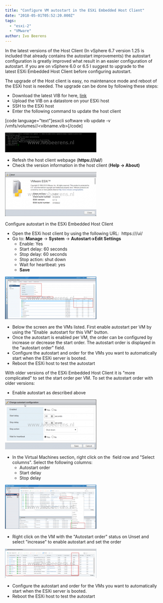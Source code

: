 ```yaml
---
title: "Configure VM autostart in the ESXi Embedded Host Client"
date: "2018-05-01T05:52:20.000Z"
tags: 
  - "esxi-2"
  - "VMware"
author: Ivo Beerens
---
```


In the latest versions of the Host Client (In vSphere 6.7 version 1.25 is included that already contains the autostart improvements) the autostart configuration is greatly improved what result in an easier configuration of autostart. if you are on vSphere 6.0 or 6.5 I suggest to upgrade to the latest ESXi Embedded Host Client before configuring autostart.

The upgrade of the Host client is easy, no maintenance mode and reboot of the ESXi host is needed. The upgrade can be done by following these steps:

- Download the latest VIB for here, [link](https://labs.VMware.com/flings/esxi-embedded-host-client)
- Upload the VIB on a datastore on your ESXi host
- SSH to the ESXi host
- Enter the following command to update the host client

\[code language="text"\]esxcli software vib update -v /vmfs/volumes/<datastore>/<vibname.vib>\[/code\]

[![](images/update-host-client-300x64.png)](images/update-host-client.png)

- Refesh the host client webpage (**https://<esxihostname>/ui/**)
- Check the version information in the host client (**Help -> About)**

[![](images/versionnew-300x144.png)](images/versionnew.png)

Configure autostart in the ESXi Embedded Host Client

- Open the ESXi host client by using the following URL:  https://<esxihostname>/ui/
- Go to: **Manage** -> **System** -> **Autostart->Edit Settings**
    - Enable: Yes
    - Start delay: 60 seconds
    - Stop delay: 60 seconds
    - Stop action: shut down
    - Wait for heartbeat: yes
    - **Save**

[![](images/enable-300x139.png)](images/enable.png)

- Below the screen are the VMs listed. First enable autostart per VM by using the "Enable  autostart for this VM" button.
- Once the autostart is enabled per VM, the order can be configured by increase or decrease the start order. The autostart order is displayed in the "autostart order" field.
- Configure the autostart and order for the VMs you want to automatically start when the ESXi server is booted.
- Reboot the ESXi host to test the autostart

With older versions of the ESXi Embedded Host Client it is "more complicated" to set the start order per VM. To set the autostart order with older versions:

- Enable autostart as described above

[![](images/1-300x163.png)](images/1.png)

- In the Virtual Machines section, right click on the  field row and "Select columns". Select the following columns:
    - Autostart order
    - Start delay
    - Stop delay

[![](images/2-300x144.png)](images/2.png)

- Right click on the VM with the "Autostart order" status on Unset and select "increase" to enable autostart and set the order

[![](images/3-300x96.png)](images/3.png)

- Configure the autostart and order for the VMs you want to automatically start when the ESXi server is booted.
- Reboot the ESXi host to test the autostart



